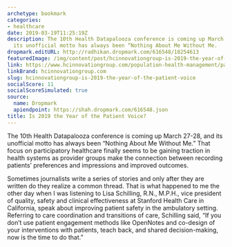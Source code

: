 ```yaml
---
archetype: bookmark
categories:
- healthcare
date: 2019-03-19T11:25:19Z
description: The 10th Health Datapalooza conference is coming up March 27-28, and
  its unofficial motto has always been “Nothing About Me Without Me.
dropmark.editURL: http://radhikan.dropmark.com/616548/18254613
featuredImage: /img/content/post/hcinnovationgroup-is-2019-the-year-of-the-patient-voice.jpg
link: https://www.hcinnovationgroup.com/population-health-management/patient-engagement/blog/21072328/is-2019-the-year-of-the-patient-voice
linkBrand: hcinnovationgroup.com
slug: hcinnovationgroup-is-2019-the-year-of-the-patient-voice
socialScore: 11
socialScoreSimulated: true
source:
  name: Dropmark
  apiendpoint: https://shah.dropmark.com/616548.json
title: Is 2019 the Year of the Patient Voice?
---
```

The 10th Health Datapalooza conference is coming up March 27-28, and its unofficial motto has always been “Nothing About Me Without Me.” That focus on participatory healthcare finally seems to be gaining traction in health systems as provider groups make the connection between recording patients’ preferences and impressions and improved outcomes.

Sometimes journalists write a series of stories and only after they are written do they realize a common thread. That is what happened to me the other day when I was listening to Lisa Schilling, R.N., M.P.H., vice president of quality, safety and clinical effectiveness at Stanford Health Care in California, speak about improving patient safety in the ambulatory setting. Referring to care coordination and transitions of care, Schilling said, “If you don’t use patient engagement methods like OpenNotes and co-design of your interventions with patients, teach back, and shared decision-making, now is the time to do that.”

